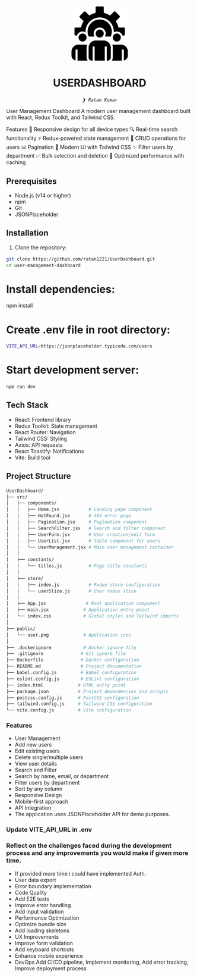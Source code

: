 <p align="center">
    <img src="./public/user.png" align="center" width="30%">
</p>
<p align="center"><h1 align="center">USERDASHBOARD</h1></p>
<p align="center">
	<em><code>❯ Ratan Kumar</code></em>
</p>

User Management Dashboard
A modern user management dashboard built with React, Redux Toolkit, and Tailwind CSS.

Features
📱 Responsive design for all device types
🔍 Real-time search functionality
⚡ Redux-powered state management
🎯 CRUD operations for users
📊 Pagination
🎨 Modern UI with Tailwind CSS
✨ Filter users by department
✅ Bulk selection and deletion
🚀 Optimized performance with caching

## Prerequisites
- Node.js (v14 or higher)
- npm
- Git
- JSONPlaceholder

## Installation
1. Clone the repository:
```bash
git clone https://github.com/ratan1221/UserDashboard.git
cd user-management-dashboard
```

# Install dependencies:
npm install

# Create .env file in root directory:
```bash
VITE_API_URL=https://jsonplaceholder.typicode.com/users
```

# Start development server:
```bash
npm run dev
```

## Tech Stack
- React: Frontend library
- Redux Toolkit: State management
- React Router: Navigation
- Tailwind CSS: Styling
- Axios: API requests
- React Toastify: Notifications
- Vite: Build tool
  
## Project Structure
```bash
UserDashboard/
├── src/
│   ├── components/
│   │   ├── Home.jsx           # Landing page component
│   │   ├── NotFound.jsx       # 404 error page
│   │   ├── Pagination.jsx     # Pagination component
│   │   ├── SearchFilter.jsx   # Search and filter component
│   │   ├── UserForm.jsx       # User creation/edit form
│   │   ├── UserList.jsx       # Table component for users
│   │   └── UserManagement.jsx # Main user management container
│   │
│   ├── constants/
│   │   └── titles.js          # Page title constants
│   │
│   ├── store/
│   │   ├── index.js           # Redux store configuration
│   │   └── userSlice.js       # User redux slice
│   │
│   ├── App.jsx               # Root application component
│   ├── main.jsx             # Application entry point
│   └── index.css            # Global styles and Tailwind imports
│
├── public/
│   └── user.png             # Application icon
│
├── .dockerignore            # Docker ignore file
├── .gitignore              # Git ignore file
├── Dockerfile              # Docker configuration
├── README.md               # Project documentation
├── babel.config.js         # Babel configuration
├── eslint.config.js        # ESLint configuration
├── index.html             # HTML entry point
├── package.json           # Project dependencies and scripts
├── postcss.config.js      # PostCSS configuration
├── tailwind.config.js     # Tailwind CSS configuration
└── vite.config.js         # Vite configuration
```

### Features
- User Management
- Add new users
- Edit existing users
- Delete single/multiple users
- View user details
- Search and Filter
- Search by name, email, or department
- Filter users by department
- Sort by any column
- Responsive Design
- Mobile-first approach
- API Integration
- The application uses JSONPlaceholder API for demo purposes.

### Update VITE_API_URL in .env

### Reflect on the challenges faced during the development process and any improvements you would make if given more time.

- If provided more time i could have implemented Auth.
- User data export
- Error boundary implementation
- Code Quality
- Add E2E tests
- Improve error handling
- Add input validation
- Performance Optimization
- Optimize bundle size
- Add loading skeletons
- UX Improvements
- Improve form validation
- Add keyboard shortcuts
- Enhance mobile experience
- DevOps
Add CI/CD pipeline,
Implement monitoring,
Add error tracking,
Improve deployment process
